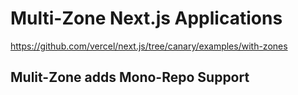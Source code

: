 # Multi-Zone Next.js Applications
https://github.com/vercel/next.js/tree/canary/examples/with-zones


## Mulit-Zone adds Mono-Repo Support